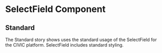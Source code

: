 # SelectField Component

## Standard

The Standard story shows uses the standard usage of the SelectField for the CIVIC platform. SelectField includes standard styling.
